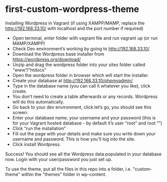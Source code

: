 # first-custom-wordpress-theme

Installing Wordpress in Vagrant (if using XAMPP/MAMP, replace the http://192.168.33.10/ with localhost and the port number if required)

- Open terminal, enter folder with vagrant file and run vagrant up (or run MAMP/XAMPP)
- Check Dev environment’s working by going to http://192.168.33.10/
- Download the Wordpress base installer from https://wordpress.org/download/
- Unzip and drag the wordpress folder into your sites folder called “www”/"htdocs"
- Open the wordpress folder in browser which will start the installer.
- Create your database at http://192.168.33.10/phpmyadmin/
- Type in the database name (you can call it whatever you like), click create.
- You don’t need to create a table afterwards or any records. Wordpress will do this automatically.
- Go back to your dev environment, click let’s go, you should see this screen:
- Enter your database name, your username and your password (this is for your Vagrant hosted database - by default it’s user “root” and root “”)
- Click “run the installation”
- Fill out the page with your details and make sure you write down your username and password. This is how you’ll log into the site. 
- Click install Wordpress.

Success! You should see all the Wordpress data populated in your database now. Login with your user/password you just set up.

To use the theme, put all the files in this repo into a folder, i.e. "custom-theme" within the "themes" folder in wp-content.
